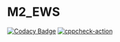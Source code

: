 # M2_EWS
[![Codacy Badge](https://app.codacy.com/project/badge/Grade/df20370c248c43fd95e5c4bf915d3236)](https://www.codacy.com/gh/nidhichawla1/M2_EWS/dashboard?utm_source=github.com&amp;utm_medium=referral&amp;utm_content=nidhichawla1/M2_EWS&amp;utm_campaign=Badge_Grade)
[![cppcheck-action](https://github.com/nidhichawla1/M2_EWS/actions/workflows/Cppcheck.yml/badge.svg)](https://github.com/nidhichawla1/M2_EWS/actions/workflows/Cppcheck.yml)

